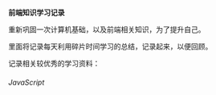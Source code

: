 **前端知识学习记录**

重新巩固一次计算机基础，以及前端相关知识，为了提升自己。

里面将记录每天利用碎片时间学习的总结，记录起来，以便回顾。

记录相关较优秀的学习资料：

###### JavaScript

